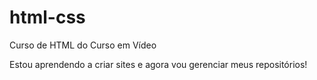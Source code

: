 # html-css
 Curso de HTML do Curso em Vídeo

Estou aprendendo a criar sites e agora vou gerenciar meus repositórios!